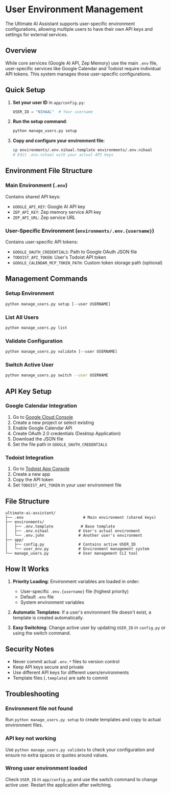 # User Environment Management

The Ultimate AI Assistant supports user-specific environment configurations, allowing multiple users to have their own API keys and settings for external services.

## Overview

While core services (Google AI API, Zep Memory) use the main `.env` file, user-specific services like Google Calendar and Todoist require individual API tokens. This system manages those user-specific configurations.

## Quick Setup

1. **Set your user ID** in `app/config.py`:

   ```python
   USER_ID = "NIHAAL"  # Your username
   ```

2. **Run the setup command**:

   ```bash
   python manage_users.py setup
   ```

3. **Copy and configure your environment file**:

   ```bash
   cp environments/.env.nihaal.template environments/.env.nihaal
   # Edit .env.nihaal with your actual API keys
   ```

## Environment File Structure

### Main Environment (`.env`)

Contains shared API keys:

- `GOOGLE_API_KEY`: Google AI API key
- `ZEP_API_KEY`: Zep memory service API key
- `ZEP_API_URL`: Zep service URL

### User-Specific Environment (`environments/.env.{username}`)

Contains user-specific API tokens:

- `GOOGLE_OAUTH_CREDENTIALS`: Path to Google OAuth JSON file
- `TODOIST_API_TOKEN`: User's Todoist API token
- `GOOGLE_CALENDAR_MCP_TOKEN_PATH`: Custom token storage path (optional)

## Management Commands

### Setup Environment

```bash
python manage_users.py setup [--user USERNAME]
```

### List All Users

```bash
python manage_users.py list
```

### Validate Configuration

```bash
python manage_users.py validate [--user USERNAME]
```

### Switch Active User

```bash
python manage_users.py switch --user USERNAME
```

## API Key Setup

### Google Calendar Integration

1. Go to [Google Cloud Console](https://console.cloud.google.com/)
2. Create a new project or select existing
3. Enable Google Calendar API
4. Create OAuth 2.0 credentials (Desktop Application)
5. Download the JSON file
6. Set the file path in `GOOGLE_OAUTH_CREDENTIALS`

### Todoist Integration

1. Go to [Todoist App Console](https://developer.todoist.com/appconsole.html)
2. Create a new app
3. Copy the API token
4. Set `TODOIST_API_TOKEN` in your user environment file

## File Structure

```
ultimate-ai-assistant/
├── .env                          # Main environment (shared keys)
├── environments/
│   ├── .env.template            # Base template
│   ├── .env.nihaal             # User's actual environment
│   └── .env.john               # Another user's environment
├── app/
│   ├── config.py               # Contains active USER_ID
│   └── user_env.py             # Environment management system
└── manage_users.py             # User management CLI tool
```

## How It Works

1. **Priority Loading**: Environment variables are loaded in order:
   - User-specific `.env.{username}` file (highest priority)
   - Default `.env` file
   - System environment variables

2. **Automatic Templates**: If a user's environment file doesn't exist, a template is created automatically.

3. **Easy Switching**: Change active user by updating `USER_ID` in `config.py` or using the switch command.

## Security Notes

- Never commit actual `.env.*` files to version control
- Keep API keys secure and private
- Use different API keys for different users/environments
- Template files (`.template`) are safe to commit

## Troubleshooting

### Environment file not found

Run `python manage_users.py setup` to create templates and copy to actual environment files.

### API key not working

Use `python manage_users.py validate` to check your configuration and ensure no extra spaces or quotes around values.

### Wrong user environment loaded

Check `USER_ID` in `app/config.py` and use the switch command to change active user. Restart the application after switching.
